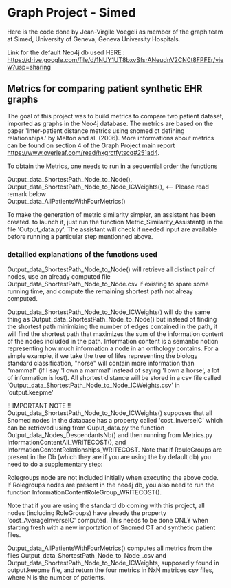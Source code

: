 # Graph Project - Simed

Here is the code done by Jean-Virgile Voegeli as member of the graph team at Simed, University of Geneva, Geneva University Hospitals.

Link for the default Neo4j db used HERE : https://drive.google.com/file/d/1NUY1UT8bxvSfsrANeudnV2CN0t8FPFEr/view?usp=sharing

## Metrics for comparing patient synthetic EHR graphs

The goal of this project was to build metrics to compare two patient dataset, imported as graphs in the Neo4j database. The metrics are based on the paper 'Inter-patient distance metrics using snomed ct defining relationships.' by Melton and al. (2006). More informations about metrics can be found on section 4 of the Graph Project main report https://www.overleaf.com/read/hxgrctfytscq#251ad4.

To obtain the Metrics, one needs to run in a sequential order the functions<br />

Output_data_ShortestPath_Node_to_Node(),<br />
Output_data_ShortestPath_Node_to_Node_ICWeights(), <-- Please read remark below <br />
Output_data_AllPatientsWithFourMetrics()<br />

To make the generation of metric similarity simpler, an assistant has been created. to launch it, just run the function Metric_Similarity_Assistant() in the file 'Output_data.py'. The assistant will check if needed input are available before running a particular step mentionned above.

### detailled explanations of the functions used

Output_data_ShortestPath_Node_to_Node() will retrieve all distinct pair of nodes, use an already computed file Output_data_ShortestPath_Node_to_Node.csv if existing to spare some running time, and compute the remaining shortest path not alreay computed.

Output_data_ShortestPath_Node_to_Node_ICWeights() will do the same thing as Output_data_ShortestPath_Node_to_Node() but instead of finding the shortest path minimizing the number of edges contained in the path, it will find the shortest path that maximizes the sum of the information content of the nodes included in the path. Information content is a semantic notion representing how much information a node in an onthology contains. For a simple example, if we take the tree of lifes representing the biology standard classification, "horse" will contain more information than "mammal" (if I say 'I own a mammal' instead of saying 'I own a horse', a lot of information is lost). All shortest distance will be stored in a csv file called 'Output_data_ShortestPath_Node_to_Node_ICWeights.csv' in 'output.keepme'

!! IMPORTANT NOTE !!<br />
Output_data_ShortestPath_Node_to_Node_ICWeights() supposes that all Snomed nodes in the database has a property called 'cost_InverseIC' which can be retrieved using from Ouput_data.py the function Output_data_Nodes_DescendantsNb() and then running from Metrics.py InformationContentAll_WRITECOST(), and InformationContentRelationships_WRITECOST. Note that if RouleGroups are present in the Db (which they are if you are using the by default db) you need to do a supplementary step:

Rolegroups node are not included initially when executing the above code. If Rolegroups nodes are present in the neo4j db, you also need to run the function InformationContentRoleGroup_WRITECOST().

Note that if you are using the standard db coming with this project, all nodes (including RoleGroups) have already the property 'cost_AverageInverseIC' computed. This needs to be done ONLY when starting fresh with a new importation of Snomed CT and synthetic patient files.

Output_data_AllPatientsWithFourMetrics() computes all metrics from the files Output_data_ShortestPath_Node_to_Node_.csv and Output_data_ShortestPath_Node_to_Node_ICWeights, supposedly found in output.keepme file, and return the four metrics in NxN matrices csv files, where N is the number of patients.

